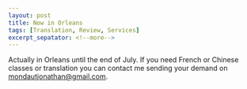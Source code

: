 ```yaml
---
layout: post
title: Now in Orleans
tags: [Translation, Review, Services]
excerpt_sepatator: <!--more-->
---
```

Actually in Orleans until the end of July. If you need French or Chinese classes or translation you can contact me sending your demand on mondautjonathan@gmail.com.
